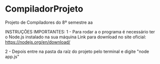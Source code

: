 # CompiladorProjeto

Projeto de Compiladores do 8º semestre aa

INSTRUÇÕES IMPORTANTES:
1 - Para rodar a o programa é necessário ter o Node.js instalado na sua máquina
Link para download no site oficial: https://nodejs.org/en/download/

2 - Depois entre na pasta da raíz do projeto pelo terminal e digite "node app.js"
